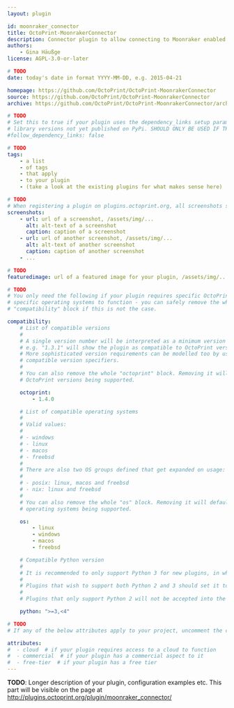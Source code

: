 ```yaml
---
layout: plugin

id: moonraker_connector
title: OctoPrint-MoonrakerConnector
description: Connector plugin to allow connecting to Moonraker enabled Klipper based printers
authors:
    - Gina Häußge
license: AGPL-3.0-or-later

# TODO
date: today's date in format YYYY-MM-DD, e.g. 2015-04-21

homepage: https://github.com/OctoPrint/OctoPrint-MoonrakerConnector
source: https://github.com/OctoPrint/OctoPrint-MoonrakerConnector
archive: https://github.com/OctoPrint/OctoPrint-MoonrakerConnector/archive/master.zip

# TODO
# Set this to true if your plugin uses the dependency_links setup parameter to include
# library versions not yet published on PyPi. SHOULD ONLY BE USED IF THERE IS NO OTHER OPTION!
#follow_dependency_links: false

# TODO
tags:
    - a list
    - of tags
    - that apply
    - to your plugin
    - (take a look at the existing plugins for what makes sense here)

# TODO
# When registering a plugin on plugins.octoprint.org, all screenshots should be uploaded not linked from external sites.
screenshots:
    - url: url of a screenshot, /assets/img/...
      alt: alt-text of a screenshot
      caption: caption of a screenshot
    - url: url of another screenshot, /assets/img/...
      alt: alt-text of another screenshot
      caption: caption of another screenshot
    - ...

# TODO
featuredimage: url of a featured image for your plugin, /assets/img/...

# TODO
# You only need the following if your plugin requires specific OctoPrint versions or
# specific operating systems to function - you can safely remove the whole
# "compatibility" block if this is not the case.

compatibility:
    # List of compatible versions
    #
    # A single version number will be interpreted as a minimum version requirement,
    # e.g. "1.3.1" will show the plugin as compatible to OctoPrint versions 1.3.1 and up.
    # More sophisticated version requirements can be modelled too by using PEP440
    # compatible version specifiers.
    #
    # You can also remove the whole "octoprint" block. Removing it will default to all
    # OctoPrint versions being supported.

    octoprint:
        - 1.4.0

    # List of compatible operating systems
    #
    # Valid values:
    #
    # - windows
    # - linux
    # - macos
    # - freebsd
    #
    # There are also two OS groups defined that get expanded on usage:
    #
    # - posix: linux, macos and freebsd
    # - nix: linux and freebsd
    #
    # You can also remove the whole "os" block. Removing it will default to all
    # operating systems being supported.

    os:
        - linux
        - windows
        - macos
        - freebsd

    # Compatible Python version
    #
    # It is recommended to only support Python 3 for new plugins, in which case this should be ">=3,<4"
    #
    # Plugins that wish to support both Python 2 and 3 should set it to ">=2.7,<4".
    #
    # Plugins that only support Python 2 will not be accepted into the plugin repository.

    python: ">=3,<4"

# TODO
# If any of the below attributes apply to your project, uncomment the corresponding lines. This is MANDATORY!

attributes:
#  - cloud  # if your plugin requires access to a cloud to function
#  - commercial  # if your plugin has a commercial aspect to it
#  - free-tier  # if your plugin has a free tier
---
```


**TODO**: Longer description of your plugin, configuration examples etc. This part will be visible on the page at
http://plugins.octoprint.org/plugin/moonraker_connector/

